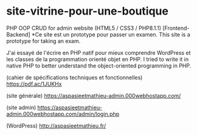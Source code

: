 # site-vitrine-pour-une-boutique
PHP OOP CRUD for admin website (HTML5 / CSS3 / PHP8.1.1) [Frontend-Backend]
*Ce site est un prototype pour passer un examen. 
 This site is a prototype for taking an exam.

J'ai essayé de l'écrire en PHP natif pour mieux comprendre WordPress et les classes de la programmation orienté objet en PHP.
I tried to write it in native PHP to better understand the object-oriented programming in PHP. 

(cahier de spécifications techniques et fonctionnelles)
https://pdf.ac/1JUKHx

(site générale)
https://aspasieetmathieu-admin.000webhostapp.com/

(site admin)
https://aspasieetmathieu-admin.000webhostapp.com/admin/login.php

(WordPress)
http://aspasieetmathieu.fr/
